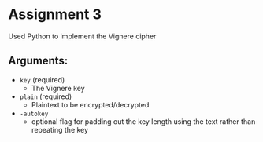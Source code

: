 # Assignment 3

Used Python to implement the Vignere cipher

## Arguments:

- `key` (required)
  - The Vignere key
- `plain` (required)
  - Plaintext to be encrypted/decrypted
- `-autokey`
  - optional flag for padding out the key length using the text rather than repeating the key
